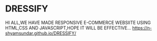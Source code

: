 # DRESSIFY
HI ALL,WE HAVE MADE RESPONSIVE E-COMMERCE WEBSIITE USING HTML,CSS AND JAVASCRIPT,HOPE IT WILL BE EFFECTIVE...
https://n-shyamsundar.github.io/DRESSIFY/
